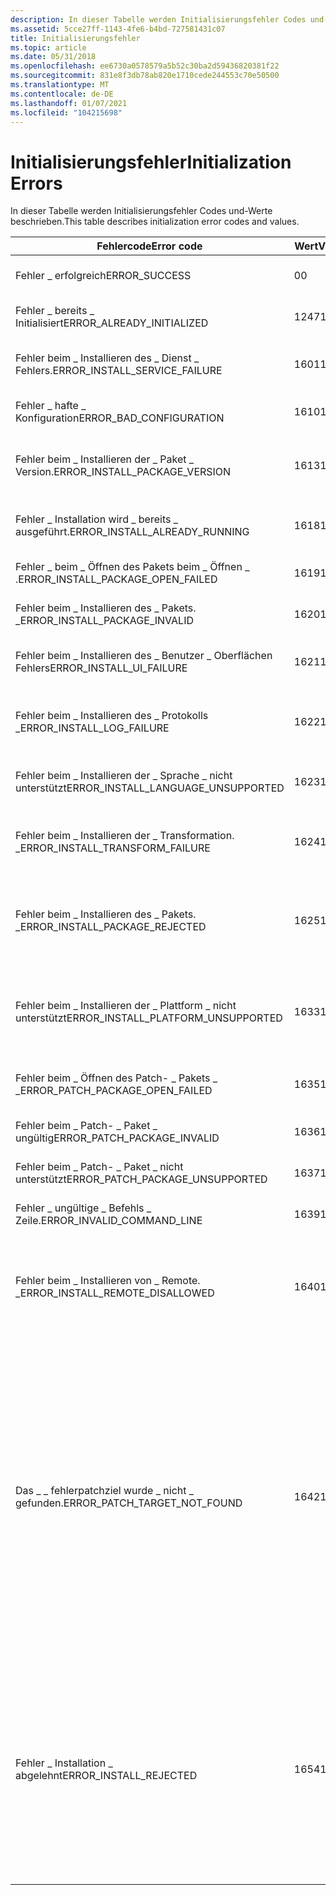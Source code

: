 ```yaml
---
description: In dieser Tabelle werden Initialisierungsfehler Codes und-Werte beschrieben.
ms.assetid: 5cce27ff-1143-4fe6-b4bd-727581431c07
title: Initialisierungsfehler
ms.topic: article
ms.date: 05/31/2018
ms.openlocfilehash: ee6730a0578579a5b52c30ba2d59436820381f22
ms.sourcegitcommit: 831e8f3db78ab820e1710cede244553c70e50500
ms.translationtype: MT
ms.contentlocale: de-DE
ms.lasthandoff: 01/07/2021
ms.locfileid: "104215698"
---
```

# <a name="initialization-errors"></a><span data-ttu-id="44c08-103">Initialisierungsfehler</span><span class="sxs-lookup"><span data-stu-id="44c08-103">Initialization Errors</span></span>

<span data-ttu-id="44c08-104">In dieser Tabelle werden Initialisierungsfehler Codes und-Werte beschrieben.</span><span class="sxs-lookup"><span data-stu-id="44c08-104">This table describes initialization error codes and values.</span></span>



| <span data-ttu-id="44c08-105">Fehlercode</span><span class="sxs-lookup"><span data-stu-id="44c08-105">Error code</span></span>                            | <span data-ttu-id="44c08-106">Wert</span><span class="sxs-lookup"><span data-stu-id="44c08-106">Value</span></span> | <span data-ttu-id="44c08-107">Fehler</span><span class="sxs-lookup"><span data-stu-id="44c08-107">Error</span></span>                                                                                                                                                                                                                                                                         |
|---------------------------------------|-------|-------------------------------------------------------------------------------------------------------------------------------------------------------------------------------------------------------------------------------------------------------------------------------|
| <span data-ttu-id="44c08-108">Fehler \_ erfolgreich</span><span class="sxs-lookup"><span data-stu-id="44c08-108">ERROR\_SUCCESS</span></span>                        | <span data-ttu-id="44c08-109">0</span><span class="sxs-lookup"><span data-stu-id="44c08-109">0</span></span>     | <span data-ttu-id="44c08-110">Initialisierung ist beendet.</span><span class="sxs-lookup"><span data-stu-id="44c08-110">Initialization complete</span></span>                                                                                                                                                                                                                                                       |
| <span data-ttu-id="44c08-111">Fehler \_ bereits \_ Initialisiert</span><span class="sxs-lookup"><span data-stu-id="44c08-111">ERROR\_ALREADY\_INITIALIZED</span></span>           | <span data-ttu-id="44c08-112">1247</span><span class="sxs-lookup"><span data-stu-id="44c08-112">1247</span></span>  | <span data-ttu-id="44c08-113">Der Installer ist bereits initialisiert.</span><span class="sxs-lookup"><span data-stu-id="44c08-113">The installer is already initialized</span></span>                                                                                                                                                                                                                                          |
| <span data-ttu-id="44c08-114">Fehler beim \_ Installieren des \_ Dienst \_ Fehlers.</span><span class="sxs-lookup"><span data-stu-id="44c08-114">ERROR\_INSTALL\_SERVICE\_FAILURE</span></span>      | <span data-ttu-id="44c08-115">1601</span><span class="sxs-lookup"><span data-stu-id="44c08-115">1601</span></span>  | <span data-ttu-id="44c08-116">Auf den Installationsserver konnte nicht zugegriffen werden.</span><span class="sxs-lookup"><span data-stu-id="44c08-116">Install server could not be accessed</span></span>                                                                                                                                                                                                                                          |
| <span data-ttu-id="44c08-117">Fehler \_ hafte \_ Konfiguration</span><span class="sxs-lookup"><span data-stu-id="44c08-117">ERROR\_BAD\_CONFIGURATION</span></span>             | <span data-ttu-id="44c08-118">1610</span><span class="sxs-lookup"><span data-stu-id="44c08-118">1610</span></span>  | <span data-ttu-id="44c08-119">Die Konfigurationsdaten sind beschädigt.</span><span class="sxs-lookup"><span data-stu-id="44c08-119">Configuration data is corrupt</span></span>                                                                                                                                                                                                                                                 |
| <span data-ttu-id="44c08-120">Fehler beim \_ Installieren der \_ Paket \_ Version.</span><span class="sxs-lookup"><span data-stu-id="44c08-120">ERROR\_INSTALL\_PACKAGE\_VERSION</span></span>      | <span data-ttu-id="44c08-121">1613</span><span class="sxs-lookup"><span data-stu-id="44c08-121">1613</span></span>  | <span data-ttu-id="44c08-122">Die Installer-Version unterstützt das Datenbankformat nicht.</span><span class="sxs-lookup"><span data-stu-id="44c08-122">Installer version does not support database format</span></span>                                                                                                                                                                                                                            |
| <span data-ttu-id="44c08-123">Fehler \_ Installation wird \_ bereits \_ ausgeführt.</span><span class="sxs-lookup"><span data-stu-id="44c08-123">ERROR\_INSTALL\_ALREADY\_RUNNING</span></span>      | <span data-ttu-id="44c08-124">1618</span><span class="sxs-lookup"><span data-stu-id="44c08-124">1618</span></span>  | <span data-ttu-id="44c08-125">Es wird bereits eine Installation ausgeführt.</span><span class="sxs-lookup"><span data-stu-id="44c08-125">An installation is already in progress</span></span>                                                                                                                                                                                                                                        |
| <span data-ttu-id="44c08-126">Fehler \_ beim \_ Öffnen des Pakets beim \_ Öffnen \_ .</span><span class="sxs-lookup"><span data-stu-id="44c08-126">ERROR\_INSTALL\_PACKAGE\_OPEN\_FAILED</span></span> | <span data-ttu-id="44c08-127">1619</span><span class="sxs-lookup"><span data-stu-id="44c08-127">1619</span></span>  | <span data-ttu-id="44c08-128">Die Datenbank konnte nicht geöffnet werden.</span><span class="sxs-lookup"><span data-stu-id="44c08-128">Database could not be opened</span></span>                                                                                                                                                                                                                                                  |
| <span data-ttu-id="44c08-129">Fehler beim \_ Installieren des \_ Pakets. \_</span><span class="sxs-lookup"><span data-stu-id="44c08-129">ERROR\_INSTALL\_PACKAGE\_INVALID</span></span>      | <span data-ttu-id="44c08-130">1620</span><span class="sxs-lookup"><span data-stu-id="44c08-130">1620</span></span>  | <span data-ttu-id="44c08-131">Inkompatible Datenbank</span><span class="sxs-lookup"><span data-stu-id="44c08-131">Incompatible database</span></span>                                                                                                                                                                                                                                                         |
| <span data-ttu-id="44c08-132">Fehler beim \_ Installieren des \_ Benutzer \_ Oberflächen Fehlers</span><span class="sxs-lookup"><span data-stu-id="44c08-132">ERROR\_INSTALL\_UI\_FAILURE</span></span>           | <span data-ttu-id="44c08-133">1621</span><span class="sxs-lookup"><span data-stu-id="44c08-133">1621</span></span>  | <span data-ttu-id="44c08-134">Die Handlerschnittstelle konnte nicht initialisiert werden.</span><span class="sxs-lookup"><span data-stu-id="44c08-134">Could not initialize handler interface</span></span>                                                                                                                                                                                                                                        |
| <span data-ttu-id="44c08-135">Fehler beim \_ Installieren des \_ Protokolls \_</span><span class="sxs-lookup"><span data-stu-id="44c08-135">ERROR\_INSTALL\_LOG\_FAILURE</span></span>          | <span data-ttu-id="44c08-136">1622</span><span class="sxs-lookup"><span data-stu-id="44c08-136">1622</span></span>  | <span data-ttu-id="44c08-137">Die Protokolldatei konnte im angeforderten Modus nicht geöffnet werden.</span><span class="sxs-lookup"><span data-stu-id="44c08-137">Could not open log file in requested mode</span></span>                                                                                                                                                                                                                                     |
| <span data-ttu-id="44c08-138">Fehler beim \_ Installieren der \_ Sprache \_ nicht unterstützt</span><span class="sxs-lookup"><span data-stu-id="44c08-138">ERROR\_INSTALL\_LANGUAGE\_UNSUPPORTED</span></span> | <span data-ttu-id="44c08-139">1623</span><span class="sxs-lookup"><span data-stu-id="44c08-139">1623</span></span>  | <span data-ttu-id="44c08-140">Es wurde keine akzeptable Sprache gefunden.</span><span class="sxs-lookup"><span data-stu-id="44c08-140">No acceptable language could be found</span></span>                                                                                                                                                                                                                                         |
| <span data-ttu-id="44c08-141">Fehler beim \_ Installieren der \_ Transformation. \_</span><span class="sxs-lookup"><span data-stu-id="44c08-141">ERROR\_INSTALL\_TRANSFORM\_FAILURE</span></span>    | <span data-ttu-id="44c08-142">1624</span><span class="sxs-lookup"><span data-stu-id="44c08-142">1624</span></span>  | <span data-ttu-id="44c08-143">Daten Bank Transformation konnte nicht zusammengeführt werden</span><span class="sxs-lookup"><span data-stu-id="44c08-143">Database transform failed to merge</span></span>                                                                                                                                                                                                                                            |
| <span data-ttu-id="44c08-144">Fehler beim \_ Installieren des \_ Pakets. \_</span><span class="sxs-lookup"><span data-stu-id="44c08-144">ERROR\_INSTALL\_PACKAGE\_REJECTED</span></span>     | <span data-ttu-id="44c08-145">1625</span><span class="sxs-lookup"><span data-stu-id="44c08-145">1625</span></span>  | <span data-ttu-id="44c08-146">Diese Installation ist durch die System Richtlinie unzulässig.</span><span class="sxs-lookup"><span data-stu-id="44c08-146">This installation is forbidden by system policy.</span></span> <span data-ttu-id="44c08-147">Wenden Sie sich an Ihren Systemadministrator.</span><span class="sxs-lookup"><span data-stu-id="44c08-147">Contact your system administrator.</span></span>                                                                                                                                                                                           |
| <span data-ttu-id="44c08-148">Fehler beim \_ Installieren der \_ Plattform \_ nicht unterstützt</span><span class="sxs-lookup"><span data-stu-id="44c08-148">ERROR\_INSTALL\_PLATFORM\_UNSUPPORTED</span></span> | <span data-ttu-id="44c08-149">1633</span><span class="sxs-lookup"><span data-stu-id="44c08-149">1633</span></span>  | <span data-ttu-id="44c08-150">Die von der template- [**Übersichts**](template-summary.md) Eigenschaft angegebene Plattform wird nicht unterstützt.</span><span class="sxs-lookup"><span data-stu-id="44c08-150">The platform specified by the [**Template Summary**](template-summary.md) property is not supported.</span></span>                                                                                                                                                                         |
| <span data-ttu-id="44c08-151">Fehler beim \_ Öffnen des Patch- \_ Pakets \_ \_</span><span class="sxs-lookup"><span data-stu-id="44c08-151">ERROR\_PATCH\_PACKAGE\_OPEN\_FAILED</span></span>   | <span data-ttu-id="44c08-152">1635</span><span class="sxs-lookup"><span data-stu-id="44c08-152">1635</span></span>  | <span data-ttu-id="44c08-153">Das Patchpaket konnte nicht geöffnet werden.</span><span class="sxs-lookup"><span data-stu-id="44c08-153">Patch package could not be opened</span></span>                                                                                                                                                                                                                                             |
| <span data-ttu-id="44c08-154">Fehler beim \_ Patch- \_ Paket \_ ungültig</span><span class="sxs-lookup"><span data-stu-id="44c08-154">ERROR\_PATCH\_PACKAGE\_INVALID</span></span>        | <span data-ttu-id="44c08-155">1636</span><span class="sxs-lookup"><span data-stu-id="44c08-155">1636</span></span>  | <span data-ttu-id="44c08-156">Das Patchpaket ist ungültig.</span><span class="sxs-lookup"><span data-stu-id="44c08-156">Patch package invalid.</span></span>                                                                                                                                                                                                                                                        |
| <span data-ttu-id="44c08-157">Fehler beim \_ Patch- \_ Paket \_ nicht unterstützt</span><span class="sxs-lookup"><span data-stu-id="44c08-157">ERROR\_PATCH\_PACKAGE\_UNSUPPORTED</span></span>    | <span data-ttu-id="44c08-158">1637</span><span class="sxs-lookup"><span data-stu-id="44c08-158">1637</span></span>  | <span data-ttu-id="44c08-159">Patch-Paket nicht unterstützt.</span><span class="sxs-lookup"><span data-stu-id="44c08-159">Patch package unsupported</span></span>                                                                                                                                                                                                                                                     |
| <span data-ttu-id="44c08-160">Fehler \_ ungültige \_ Befehls \_ Zeile.</span><span class="sxs-lookup"><span data-stu-id="44c08-160">ERROR\_INVALID\_COMMAND\_LINE</span></span>         | <span data-ttu-id="44c08-161">1639</span><span class="sxs-lookup"><span data-stu-id="44c08-161">1639</span></span>  | <span data-ttu-id="44c08-162">Ungültige Befehlszeilen Syntax</span><span class="sxs-lookup"><span data-stu-id="44c08-162">Invalid command line syntax</span></span>                                                                                                                                                                                                                                                   |
| <span data-ttu-id="44c08-163">Fehler beim \_ Installieren von \_ Remote. \_</span><span class="sxs-lookup"><span data-stu-id="44c08-163">ERROR\_INSTALL\_REMOTE\_DISALLOWED</span></span>    | <span data-ttu-id="44c08-164">1640</span><span class="sxs-lookup"><span data-stu-id="44c08-164">1640</span></span>  | <span data-ttu-id="44c08-165">Die Installation aus einer Terminal Dienste-Client Sitzung ist für den aktuellen Benutzer nicht zulässig.</span><span class="sxs-lookup"><span data-stu-id="44c08-165">Installation from a Terminal Services client session not permitted for current user.</span></span>                                                                                                                                                                                          |
| <span data-ttu-id="44c08-166">Das \_ \_ fehlerpatchziel wurde \_ nicht \_ gefunden.</span><span class="sxs-lookup"><span data-stu-id="44c08-166">ERROR\_PATCH\_TARGET\_NOT\_FOUND</span></span>      | <span data-ttu-id="44c08-167">1642</span><span class="sxs-lookup"><span data-stu-id="44c08-167">1642</span></span>  | <span data-ttu-id="44c08-168">Der Upgradepatch kann vom Installationsprogramm nicht installiert werden, da das aktualisierte Programm möglicherweise fehlt oder der Upgradepatch eine andere Version des Programms aktualisiert.</span><span class="sxs-lookup"><span data-stu-id="44c08-168">The installer cannot install the upgrade patch because the program being upgraded may be missing or the upgrade patch updates a different version of the program.</span></span> <span data-ttu-id="44c08-169">Vergewissern Sie sich, dass das zu Aktualisier Ende Programm auf dem Computer vorhanden ist und dass Sie über den richtigen Upgradepatch verfügen.</span><span class="sxs-lookup"><span data-stu-id="44c08-169">Verify that the program to be upgraded exists on your computer and that you have the correct upgrade patch.</span></span> |
| <span data-ttu-id="44c08-170">Fehler \_ Installation \_ abgelehnt</span><span class="sxs-lookup"><span data-stu-id="44c08-170">ERROR\_INSTALL\_REJECTED</span></span>              | <span data-ttu-id="44c08-171">1654</span><span class="sxs-lookup"><span data-stu-id="44c08-171">1654</span></span>  | <span data-ttu-id="44c08-172">Die APP, die Sie ausführen möchten, wird in dieser Windows-Version nicht unterstützt.</span><span class="sxs-lookup"><span data-stu-id="44c08-172">The app that you are trying to run is not supported on this version of Windows.</span></span> <span data-ttu-id="44c08-173">Ein Windows Installer Paket, ein Patch oder eine Transformation, die nicht von Microsoft signiert wurde, kann nicht auf einem Arm-Computer installiert werden.</span><span class="sxs-lookup"><span data-stu-id="44c08-173">A Windows Installer package, patch, or transform that has not been signed by Microsoft cannot be installed on an ARM computer.</span></span>                                                                |



 

 

 



